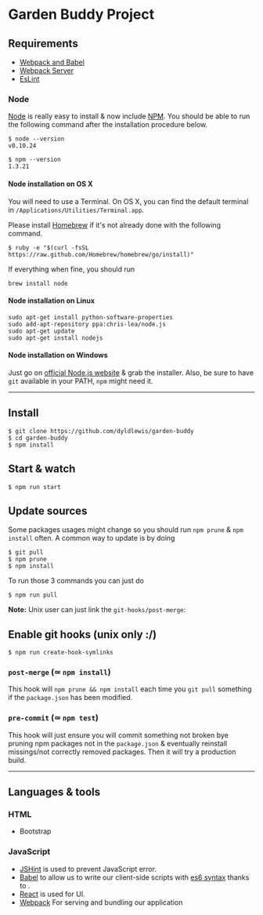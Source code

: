 # Garden Buddy Project

## Requirements


- [Webpack and Babel](https://www.learnhowtoprogram.com/react/react-fundamentals/building-an-environment)
- [Webpack Server](https://www.learnhowtoprogram.com/react/react-fundamentals/building-an-environment-development-server-hot-module-replacement)
- [EsLint](https://www.learnhowtoprogram.com/react/react-fundamentals/building-an-environment-linting)


### Node

[Node](http://nodejs.org/) is really easy to install & now include [NPM](https://npmjs.org/).
You should be able to run the following command after the installation procedure
below.

    $ node --version
    v0.10.24

    $ npm --version
    1.3.21

#### Node installation on OS X

You will need to use a Terminal. On OS X, you can find the default terminal in
`/Applications/Utilities/Terminal.app`.

Please install [Homebrew](http://brew.sh/) if it's not already done with the following command.

    $ ruby -e "$(curl -fsSL https://raw.github.com/Homebrew/homebrew/go/install)"

If everything when fine, you should run

    brew install node

#### Node installation on Linux

    sudo apt-get install python-software-properties
    sudo add-apt-repository ppa:chris-lea/node.js
    sudo apt-get update
    sudo apt-get install nodejs

#### Node installation on Windows

Just go on [official Node.js website](http://nodejs.org/) & grab the installer.
Also, be sure to have `git` available in your PATH, `npm` might need it.

---

## Install

    $ git clone https://github.com/dyldlewis/garden-buddy
    $ cd garden-buddy
    $ npm install


## Start & watch

    $ npm run start


## Update sources

Some packages usages might change so you should run `npm prune` & `npm install` often.
A common way to update is by doing

    $ git pull
    $ npm prune
    $ npm install

To run those 3 commands you can just do

    $ npm run pull

**Note:** Unix user can just link the `git-hooks/post-merge`:

## Enable git hooks (unix only :/)

    $ npm run create-hook-symlinks

### `post-merge` (≃ `npm install`)

This hook will `npm prune && npm install` each time you `git pull` something if the `package.json` has been modified.

### `pre-commit` (≃ `npm test`)

This hook will just ensure you will commit something not broken bye pruning npm packages not in the `package.json` & eventually reinstall missings/not correctly removed packages.
Then it will try a production build.

---

## Languages & tools

### HTML

- Bootstrap

### JavaScript

- [JSHint](http://www.jshint.com/docs/) is used to prevent JavaScript error.
- [Babel](https://babeljs.io/) to allow us to write our client-side scripts with [es6 syntax](http://es6.github.io/) thanks to .
- [React](http://facebook.github.io/react) is used for UI.
- [Webpack](https://webpack.github.io/) For serving and bundling our application
